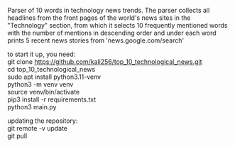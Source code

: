 Parser of 10 words in technology news trends. The parser collects all headlines from the front pages of the world's news sites in the "Technology" section, from which it selects 10 frequently mentioned words with the number of mentions in descending order and under each word prints 5 recent news stories from 'news.google.com/search'

to start it up, you need:  
git clone https://github.com/kali256/top_10_technological_news.git  
cd top_10_technological_news   
sudo apt install python3.11-venv  
python3 -m venv venv  
source venv/bin/activate  
pip3 install -r requirements.txt  
python3 main.py  

updating the repository:  
git remote -v update  
git pull  
